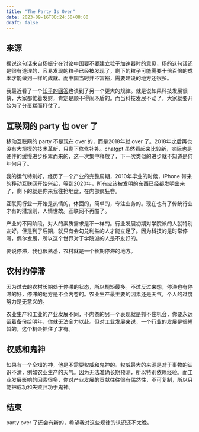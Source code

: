 ```yaml
---
title: "The Party Is Over"
date: 2023-09-16T00:24:50+08:00
draft: false
---
```


## 来源

据说这句话来自杨振宁在讨论中国要不要建立粒子加速器时的意见，杨的这句话还是很有道理的，容易发现的粒子已经被发现了，剩下的粒子可能需要十倍百倍的成本才能做到一样的成就。而中国当时并不富裕，需要建设的地方还很多。

我最近看了一个[知乎的回答](!https://www.zhihu.com/question/583945595/answer/3182769602)也谈到了另一个更大的规律。就是说如果科技发展很快，大家都忙着发财，肯定是顾不得闹矛盾的。而当科技发展不动了，大家就要开始为了分蛋糕而打仗了。

## 互联网的 party 也 over 了

移动互联网的 party 不是现在 over 的，而是2018年就 over 了。2018年之后再也没有大规模的技术革新，只剩下修修补补。chatgpt 虽然看起来比较新，实际也是硬件的缓慢进步积累而来的，这一次集中释放了，下一次类似的进步就不知道是何年何月了。

我的运气特别好，经历了一个产业的完整周期，2010年毕业的时候，iPhone 带来的移动互联网开始兴起，等到2020年，所有应该被发明的东西已经都发明出来了，剩下的就是你来我往抢地盘，在内部疯狂卷。

互联网行业一开始是热情的，体面的，简单的，专注业务的。现在也有了传统行业才有的潜规则，人情世故。互联网不再酷了。

产业的不同阶段，对人的素质需求是不一样的。行业发展初期对学院派的人就特别友好。但是到了后期，就只有会勾兑利益的人才能立足了。因为科技的是时常停滞，偶尔发展，所以这个世界对于学院派的人是不友好的。

要说停滞，我也很熟悉，农村就是一个长期停滞的地方。

## 农村的停滞

因为过去的农村长期处于停滞的状态，所以规矩最多。不过反过来想，停滞也有停滞的好，停滞的地方是不会内卷的。农业生产最主要的因素还是天气，个人的过度努力是无意义的。

农业生产和工业的产业发展不同，不内卷的另一个表现就是抓不住机会，你要永远留着备份给明年，你就无法全力以赴。但对工业发展来说，一个行业的发展是很短暂的，这个机会抓住了才有。

## 权威和鬼神

如果有一个全知的神，他是不需要权威和鬼神的。权威最大的来源是对于事物的认识不清，例如农业生产的天气。因为无法准确长期预测，所以特别依赖经验。而工业发展影响的因素很多，你对产业发展的贡献往往很有偶然性，不可复制，所以只能把成功和失败归功于鬼神。

## 结束

party over 了还会有新的，希望我对这些规律的认识还不太晚。
